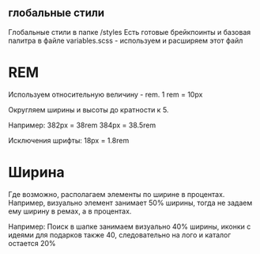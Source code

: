 ## глобальные стили
Глобальные стили в папке /styles
Есть готовые брейкпоинты и базовая палитра в файле variables.scss - используем и расширяем этот файл

# REM
Используем относительную величину - rem. 1 rem = 10px

Округляем ширины и высоты до кратности к 5.

Например:
382px = 38rem
384px = 38.5rem

Исключения шрифты:
18px = 1.8rem

# Ширина
Где возможно, располагаем элементы по ширине в процентах. Например, визуально элемент занимает 50% ширины, тогда не задаем ему ширину в ремах, а в процентах.

Например:
Поиск в шапке занимаем визуально 40% ширины, иконки с идеями для подарков также 40, следовательно на лого и каталог остается 20%

